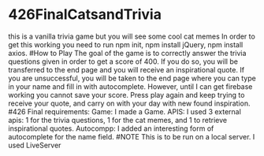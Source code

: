 # 426FinalCatsandTrivia
this is a vanilla trivia game but you will see some cool cat memes
In order to get this working you need to run npm init, npm install jQuery, npm install axios. 
#How to Play
The goal of the game is to correctly answer the trivia questions given in order to get a score of 400. If you do so, you will be transferred to the end page and you will receive an inspirational quote. If you are unsuccessful, you will be taken to the end page where you can type in your name and fill in with autocomplete. However, until I can get firebase working you cannot save your score. Press play again and keep trying to receive your quote, and carry on with your day with new found inspiration.
#426 Final requirements:
Game: I made a Game.
APIS: I used 3 external apis: 1 for the trivia questions, 1 for the cat memes, and 1 to retrieve inspirational quotes. 
Autocompp: I added an interesting form of autocomplete for the name field.
#NOTE
This is to be run on a local server. I used LiveServer
